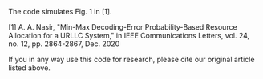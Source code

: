 The code simulates Fig. 1 in [1].

[1] A. A. Nasir, "Min-Max Decoding-Error Probability-Based Resource Allocation for a URLLC System," in IEEE Communications Letters, vol. 24, no. 12, pp. 2864-2867, Dec. 2020

If you in any way use this code for research, please cite our original article listed above.
